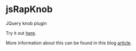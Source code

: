 # jsRapKnob
JQuery knob plugin

Try it out <a href="https://thibor.github.io/jsRapKnob/">here</a>.

More information about this can be found in this blog <a href="https://www.jqueryscript.net/other/knob-control-jsrapknob.html">article</a>.

